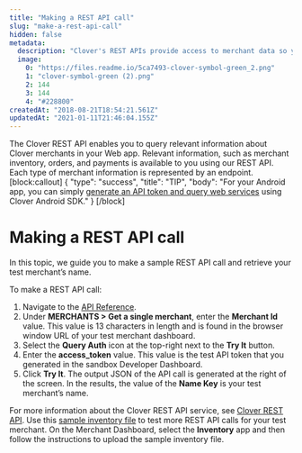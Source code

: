 ```yaml
---
title: "Making a REST API call"
slug: "make-a-rest-api-call"
hidden: false
metadata: 
  description: "Clover's REST APIs provide access to merchant data so you can build apps that make business run better."
  image: 
    0: "https://files.readme.io/5ca7493-clover-symbol-green_2.png"
    1: "clover-symbol-green (2).png"
    2: 144
    3: 144
    4: "#228800"
createdAt: "2018-08-21T18:54:21.561Z"
updatedAt: "2021-01-11T21:46:04.155Z"
---
```

The Clover REST API enables you to query relevant information about Clover merchants in your Web app. Relevant information, such as merchant inventory, orders, and payments is available to you using our REST API. Each type of merchant information is represented by an endpoint.
[block:callout]
{
  "type": "success",
  "title": "TIP",
  "body": "For your Android app, you can simply [generate an API token and query web services](doc:query-web-services) using Clover Android SDK."
}
[/block]
# **Making a REST API call**
In this topic, we guide you to make a sample REST API call and retrieve your test merchant’s name.

To make a REST API call:
1. Navigate to the [API Reference](https://docs.clover.com/reference).
2. Under **MERCHANTS > Get a single merchant**, enter the **Merchant Id** value. This value is 13 characters in length and is found in the browser window URL of your test merchant dashboard.
3. Select the **Query Auth** icon at the top-right next to the **Try It** button.
4. Enter the **access_token** value. This value is the test API token that you generated in the sandbox Developer Dashboard.
5. Click **Try It**. The output JSON of the API call is generated at the right of the screen. In the results, the value of the **Name Key** is your test merchant’s name.

For more information about the Clover REST API service, see [Clover REST API](doc:making-rest-api-calls). Use this <a href="https://clover.box.com/s/y08he8u7llov7shufskgyb5stlgcs6s8" target="_blank">sample inventory file</a> to test more REST API calls for your test merchant. On the Merchant Dashboard, select the **Inventory** app and then follow the instructions to upload the sample inventory file.